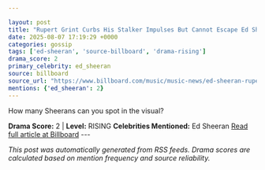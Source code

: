 ```yaml
---

layout: post
title: "Rupert Grint Curbs His Stalker Impulses But Cannot Escape Ed Sheeran in ‘A Little More’ Music Video"
date: 2025-08-07 17:19:29 +0000
categories: gossip
tags: ['ed-sheeran', 'source-billboard', 'drama-rising']
drama_score: 2
primary_celebrity: ed_sheeran
source: billboard
source_url: "https://www.billboard.com/music/music-news/ed-sheeran-rupert-grint-a-little-more-video-1236038686/"
mentions: {'ed_sheeran': 2}
---
```


How many Sheerans can you spot in the visual?

**Drama Score:** 2 | **Level:** RISING **Celebrities Mentioned:** Ed Sheeran [Read full article at Billboard](https://www.billboard.com/music/music-news/ed-sheeran-rupert-grint-a-little-more-video-1236038686/) --- 

*This post was automatically generated from RSS feeds. Drama scores are calculated based on mention frequency and source reliability.*